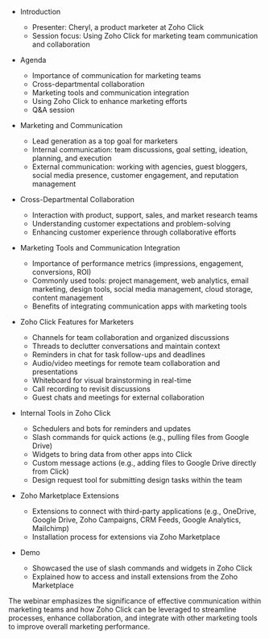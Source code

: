 - Introduction
  - Presenter: Cheryl, a product marketer at Zoho Click
  - Session focus: Using Zoho Click for marketing team communication and collaboration

- Agenda
  - Importance of communication for marketing teams
  - Cross-departmental collaboration
  - Marketing tools and communication integration
  - Using Zoho Click to enhance marketing efforts
  - Q&A session

- Marketing and Communication
  - Lead generation as a top goal for marketers
  - Internal communication: team discussions, goal setting, ideation, planning, and execution
  - External communication: working with agencies, guest bloggers, social media presence, customer engagement, and reputation management

- Cross-Departmental Collaboration
  - Interaction with product, support, sales, and market research teams
  - Understanding customer expectations and problem-solving
  - Enhancing customer experience through collaborative efforts

- Marketing Tools and Communication Integration
  - Importance of performance metrics (impressions, engagement, conversions, ROI)
  - Commonly used tools: project management, web analytics, email marketing, design tools, social media management, cloud storage, content management
  - Benefits of integrating communication apps with marketing tools

- Zoho Click Features for Marketers
  - Channels for team collaboration and organized discussions
  - Threads to declutter conversations and maintain context
  - Reminders in chat for task follow-ups and deadlines
  - Audio/video meetings for remote team collaboration and presentations
  - Whiteboard for visual brainstorming in real-time
  - Call recording to revisit discussions
  - Guest chats and meetings for external collaboration

- Internal Tools in Zoho Click
  - Schedulers and bots for reminders and updates
  - Slash commands for quick actions (e.g., pulling files from Google Drive)
  - Widgets to bring data from other apps into Click
  - Custom message actions (e.g., adding files to Google Drive directly from Click)
  - Design request tool for submitting design tasks within the team

- Zoho Marketplace Extensions
  - Extensions to connect with third-party applications (e.g., OneDrive, Google Drive, Zoho Campaigns, CRM Feeds, Google Analytics, Mailchimp)
  - Installation process for extensions via Zoho Marketplace

- Demo
  - Showcased the use of slash commands and widgets in Zoho Click
  - Explained how to access and install extensions from the Zoho Marketplace

The webinar emphasizes the significance of effective communication within marketing teams and how Zoho Click can be leveraged to streamline processes, enhance collaboration, and integrate with other marketing tools to improve overall marketing performance.